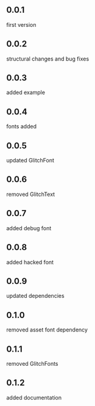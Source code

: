 ## 0.0.1
  first version 

## 0.0.2 
  structural changes and bug fixes

## 0.0.3
 added example
 
## 0.0.4
 fonts added

## 0.0.5
 updated GlitchFont

## 0.0.6
 removed GlitchText 

## 0.0.7
 added debug font

## 0.0.8
 added hacked font

## 0.0.9
 updated dependencies

## 0.1.0
 removed asset font dependency

## 0.1.1
 removed GlitchFonts

## 0.1.2
 added documentation
